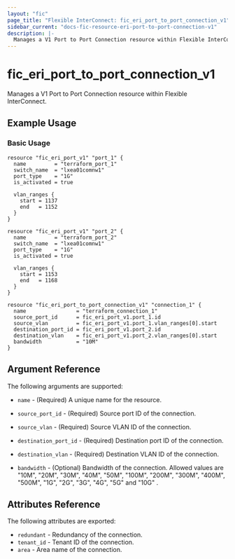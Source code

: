 ```yaml
---
layout: "fic"
page_title: "Flexible InterConnect: fic_eri_port_to_port_connection_v1"
sidebar_current: "docs-fic-resource-eri-port-to-port-connection-v1"
description: |-
  Manages a V1 Port to Port Connection resource within Flexible InterConnect.
---
```


# fic\_eri\_port\_to\_port\_connection\_v1

Manages a V1 Port to Port Connection resource within Flexible InterConnect.

## Example Usage

### Basic Usage

```hcl
resource "fic_eri_port_v1" "port_1" {
  name         = "terraform_port_1"
  switch_name  = "lxea01comnw1"
  port_type    = "1G"
  is_activated = true

  vlan_ranges {
    start = 1137
    end   = 1152
  }
}

resource "fic_eri_port_v1" "port_2" {
  name         = "terraform_port_2"
  switch_name  = "lxea01comnw1"
  port_type    = "1G"
  is_activated = true

  vlan_ranges {
    start = 1153
    end   = 1168
  }
}

resource "fic_eri_port_to_port_connection_v1" "connection_1" {
  name                = "terraform_connection_1"
  source_port_id      = fic_eri_port_v1.port_1.id
  source_vlan         = fic_eri_port_v1.port_1.vlan_ranges[0].start
  destination_port_id = fic_eri_port_v1.port_2.id
  destination_vlan    = fic_eri_port_v1.port_2.vlan_ranges[0].start
  bandwidth           = "10M"
}
```

## Argument Reference

The following arguments are supported:

* `name` - (Required) A unique name for the resource.

* `source_port_id` - (Required) Source port ID of the connection.

* `source_vlan` - (Required) Source VLAN ID of the connection.

* `destination_port_id` - (Required) Destination port ID of the connection.

* `destination_vlan` - (Required) Destination VLAN ID of the connection.

* `bandwidth` - (Optional) Bandwidth of the connection. 
  Allowed values are "10M", "20M", "30M", "40M", "50M", "100M", "200M", "300M", "400M", "500M",
					"1G", "2G", "3G", "4G", "5G" and "10G" .

## Attributes Reference

The following attributes are exported:

* `redundant` - Redundancy of the connection.
* `tenant_id` - Tenant ID of the connection.
* `area` - Area name of the connection.


